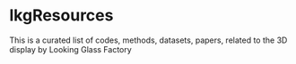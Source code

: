# lkgResources
This is a curated list of codes, methods, datasets, papers, related to the 3D display by Looking Glass Factory
